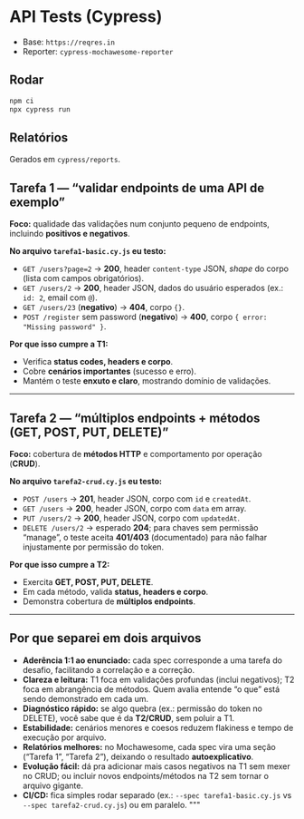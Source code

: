 # API Tests (Cypress)

- Base: `https://reqres.in`
- Reporter: `cypress-mochawesome-reporter`

## Rodar
```bash
npm ci
npx cypress run
```

## Relatórios
Gerados em `cypress/reports`.


## Tarefa 1 — “validar endpoints de uma API de exemplo”

**Foco:** qualidade das validações num conjunto pequeno de endpoints, incluindo **positivos e negativos**.

**No arquivo `tarefa1-basic.cy.js` eu testo:**

- `GET /users?page=2` → **200**, header `content-type` JSON, *shape* do corpo (lista com campos obrigatórios).
- `GET /users/2` → **200**, header JSON, dados do usuário esperados (ex.: `id: 2`, email com `@`).
- `GET /users/23` (**negativo**) → **404**, corpo `{}`.
- `POST /register` sem password (**negativo**) → **400**, corpo `{ error: "Missing password" }`.

**Por que isso cumpre a T1:**

- Verifica **status codes, headers e corpo**.
- Cobre **cenários importantes** (sucesso e erro).
- Mantém o teste **enxuto e claro**, mostrando domínio de validações.

---

## Tarefa 2 — “múltiplos endpoints + métodos (GET, POST, PUT, DELETE)”

**Foco:** cobertura de **métodos HTTP** e comportamento por operação (**CRUD**).

**No arquivo `tarefa2-crud.cy.js` eu testo:**

- `POST /users` → **201**, header JSON, corpo com `id` e `createdAt`.
- `GET /users` → **200**, header JSON, corpo com `data` em array.
- `PUT /users/2` → **200**, header JSON, corpo com `updatedAt`.
- `DELETE /users/2` → esperado **204**; para chaves sem permissão “manage”, o teste aceita **401/403** (documentado) para não falhar injustamente por permissão do token.

**Por que isso cumpre a T2:**

- Exercita **GET, POST, PUT, DELETE**.
- Em cada método, valida **status, headers e corpo**.
- Demonstra cobertura de **múltiplos endpoints**.

---

## Por que separei em dois arquivos

- **Aderência 1:1 ao enunciado:** cada spec corresponde a uma tarefa do desafio, facilitando a correlação e a correção.
- **Clareza e leitura:** T1 foca em validações profundas (inclui negativos); T2 foca em abrangência de métodos. Quem avalia entende “o que” está sendo demonstrado em cada um.
- **Diagnóstico rápido:** se algo quebra (ex.: permissão do token no DELETE), você sabe que é da **T2/CRUD**, sem poluir a T1.
- **Estabilidade:** cenários menores e coesos reduzem flakiness e tempo de execução por arquivo.
- **Relatórios melhores:** no Mochawesome, cada spec vira uma seção (“Tarefa 1”, “Tarefa 2”), deixando o resultado **autoexplicativo**.
- **Evolução fácil:** dá pra adicionar mais casos negativos na T1 sem mexer no CRUD; ou incluir novos endpoints/métodos na T2 sem tornar o arquivo gigante.
- **CI/CD:** fica simples rodar separado (ex.: `--spec tarefa1-basic.cy.js` vs `--spec tarefa2-crud.cy.js`) ou em paralelo.
"""
